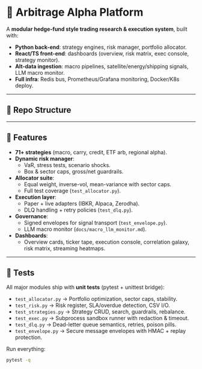 # 🏦 Arbitrage Alpha Platform

A **modular hedge-fund style trading research & execution system**, built with:
- **Python back-end**: strategy engines, risk manager, portfolio allocator.
- **React/TS front-end**: dashboards (overview, risk matrix, exec console, strategy monitor).
- **Alt-data ingestion**: macro pipelines, satellite/energy/shipping signals, LLM macro monitor.
- **Full infra**: Redis bus, Prometheus/Grafana monitoring, Docker/K8s deploy.

---

## 📂 Repo Structure

---

## 🚀 Features

- **71+ strategies** (macro, carry, credit, ETF arb, regional alpha).
- **Dynamic risk manager**:
  - VaR, stress tests, scenario shocks.
  - Box & sector caps, gross/net guardrails.
- **Allocator suite**:
  - Equal weight, inverse-vol, mean-variance with sector caps.
  - Full test coverage (`test_allocator.py`).
- **Execution layer**:
  - Paper + live adapters (IBKR, Alpaca, Zerodha).
  - DLQ handling + retry policies (`test_dlq.py`).
- **Governance**:
  - Signed envelopes for signal transport (`test_envelope.py`).
  - LLM macro monitor (`docs/macro_llm_monitor.md`).
- **Dashboards**:
  - Overview cards, ticker tape, execution console, correlation galaxy, risk matrix, streaming heatmaps.

---

## 🧪 Tests

All major modules ship with **unit tests** (pytest + unittest bridge):

- `test_allocator.py` → Portfolio optimization, sector caps, stability.
- `test_risk.py` → Risk register, SLA/overdue detection, CSV I/O.
- `test_strategies.py` → Strategy CRUD, search, guardrails, rebalance.
- `test_exec.py` → Subprocess sandbox runner with redaction & timeout.
- `test_dlq.py` → Dead-letter queue semantics, retries, poison pills.
- `test_envelope.py` → Secure message envelopes with HMAC + replay protection.

Run everything:

```bash
pytest -q